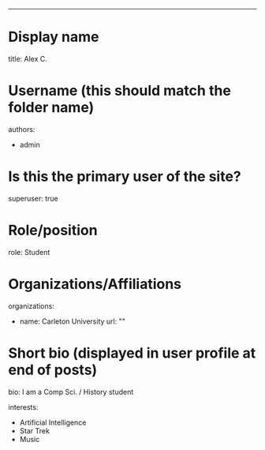 ---
# Display name
title: Alex C.

# Username (this should match the folder name)
authors:
- admin

# Is this the primary user of the site?
superuser: true

# Role/position
role: Student

# Organizations/Affiliations
organizations:
- name: Carleton University
  url: ""

# Short bio (displayed in user profile at end of posts)
bio: I am a Comp Sci. / History student 

interests:
- Artificial Intelligence
- Star Trek
- Music
